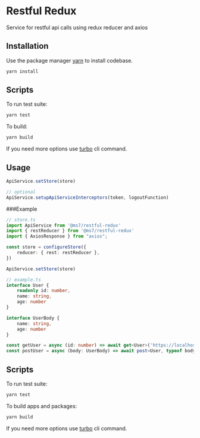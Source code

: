 # Restful Redux

Service for restful api calls using redux reducer and axios

## Installation

Use the package manager [yarn](https://classic.yarnpkg.com/en/docs/install#debian-stable) to install codebase.

```bash
yarn install
```

## Scripts

To run test suite:
```bash
yarn test
```

To build:
```bash
yarn build
```

If you need more options use [turbo](https://turborepo.org/docs/core-concepts/filtering) cli command.

## Usage

```js
ApiService.setStore(store)

// optional
ApiService.setupApiServiceInterceptors(token, logoutFunction)
```

###Example

```ts
// store.ts
import ApiService from '@ms7/restful-redux'
import { restReducer } from '@ms7/restful-redux'
import { AxiosResponse } from "axios";

const store = configureStore({
    reducer: { rest: restReducer },
})

ApiService.setStore(store)

// example.ts
interface User {
    readonly id: number,
    name: string,
    age: number
}

interface UserBody {
    name: string,
    age: number
}

const getUser = async (id: number) => await get<User>('https://localhost:9999/users/1')
const postUser = async (body: UserBody) => await post<User, typeof body>('https://localhost:9999/users', body)
```

## Scripts

To run test suite:
```bash
yarn test
```

To build apps and packages:
```bash
yarn build
```

If you need more options use [turbo](https://turborepo.org/docs/core-concepts/filtering) cli command.
